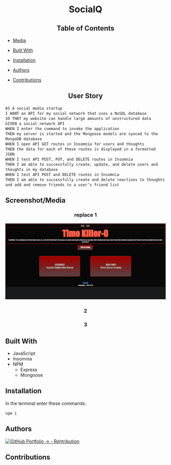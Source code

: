 <h1 align="center">SocialQ</h1>

<h2 align="center">Table of Contents</h2>

- [Media](#screenshot/media)

- [Built With](#built-with)

- [Installation](#installation)

- [Authors](#authors)

- [Contributions](#contributions)

<h2 align="center">User Story</h2>

```
AS A social media startup
I WANT an API for my social network that uses a NoSQL database
SO THAT my website can handle large amounts of unstructured data
GIVEN a social network API
WHEN I enter the command to invoke the application
THEN my server is started and the Mongoose models are synced to the MongoDB database
WHEN I open API GET routes in Insomnia for users and thoughts
THEN the data for each of these routes is displayed in a formatted JSON
WHEN I test API POST, PUT, and DELETE routes in Insomnia
THEN I am able to successfully create, update, and delete users and thoughts in my database
WHEN I test API POST and DELETE routes in Insomnia
THEN I am able to successfully create and delete reactions to thoughts and add and remove friends to a user’s friend list
```

## Screenshot/Media

<h3 align="center">replace 1</h3>

![login-gif](https://github.com/Rehtribution/p2-TK0/blob/75666e094b6e491ff3873539ea8ebf64d7a1b364/public/media/Login.gif)

<h3 align="center">2</h3>


<h3 align="center">3</h3>



## Built With

- JavaScript
- Insomnia
- NPM
  - Express
  - Mongoose


## Installation

In the terminal enter these commands:

```
npm i
```

## Authors

[![GitHub Portfolio -> - Rehtribution](https://img.shields.io/badge/GitHub_Portfolio_-->-Rehtribution-darkred?style=for-the-badge)](https://github.com/Rehtribution)


## Contributions

